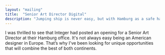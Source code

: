 ```yaml
---
layout: "mailing"
title:  "Senior Art Director Digital"
description: "Jumping ship is never easy, but with Hamburg as a safe haven, who would want to leave?"
---
```

I was thrilled to see that Integer had posted an opening for a Senior Art Director at their Hamburg office. It's not always easy being an American designer in Europe. That’s why I've been looking for unique opportunities that will combine the best of both continents.
